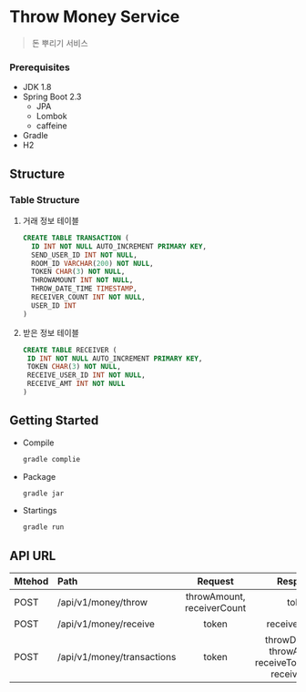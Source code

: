 Throw Money Service
===================================
> 돈 뿌리기 서비스


### Prerequisites   
- JDK 1.8   
- Spring Boot 2.3   
    - JPA   
    - Lombok   
    - caffeine
- Gradle   
- H2   


## Structure
### Table Structure
1. 거래 정보 테이블   
   ~~~sql
   CREATE TABLE TRANSACTION (
     ID INT NOT NULL AUTO_INCREMENT PRIMARY KEY,
     SEND_USER_ID INT NOT NULL,
     ROOM_ID VARCHAR(200) NOT NULL,
     TOKEN CHAR(3) NOT NULL,
     THROWAMOUNT INT NOT NULL,
     THROW_DATE_TIME TIMESTAMP,
     RECEIVER_COUNT INT NOT NULL,
     USER_ID INT
   )
   ~~~


2. 받은 정보 테이블   
   ~~~sql
   CREATE TABLE RECEIVER (
    ID INT NOT NULL AUTO_INCREMENT PRIMARY KEY,
    TOKEN CHAR(3) NOT NULL,
    RECEIVE_USER_ID INT NOT NULL,
    RECEIVE_AMT INT NOT NULL       
   )
   ~~~


## Getting Started
- Compile
   ~~~bash
   gradle complie
  
- Package
   ~~~bash
   gradle jar

- Startings
   ~~~bash
   gradle run

## API URL

| Mtehod   |Path                              | Request                        | Response                                                      | Response                   |
|----------|:---------------------------------|:------------------------------:|:-------------------------------------------------------------:|----------------------------|
| POST     | /api/v1/money/throw              | throwAmount, receiverCount     | token                                                         | 뿌리기 API                   |
| POST     | /api/v1/money/receive            | token                          | receiveAmount                                                 | 받기 API                     |
| POST     | /api/v1/money/transactions       | token                          | throwDateTime, throwAmount, receiveTotalAmount, receiversInfo | 조회 API                     |
